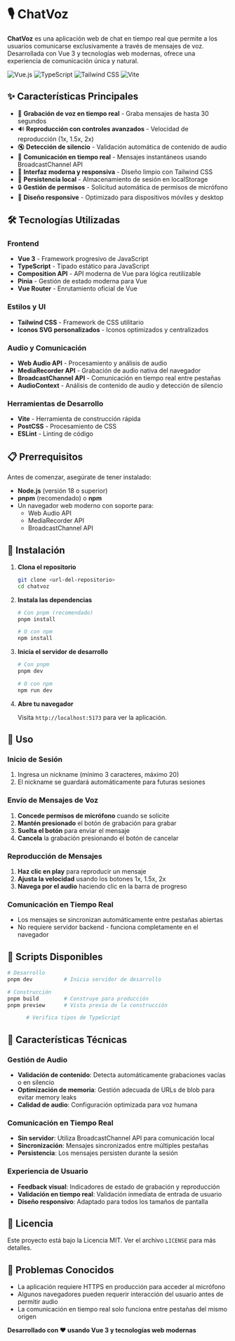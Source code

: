 # 🎙️ ChatVoz

**ChatVoz** es una aplicación web de chat en tiempo real que permite a los usuarios comunicarse exclusivamente a través de mensajes de voz. Desarrollada con Vue 3 y tecnologías web modernas, ofrece una experiencia de comunicación única y natural.

![Vue.js](https://img.shields.io/badge/Vue.js-4FC08D?style=for-the-badge&logo=vue.js&logoColor=white)
![TypeScript](https://img.shields.io/badge/TypeScript-007ACC?style=for-the-badge&logo=typescript&logoColor=white)
![Tailwind CSS](https://img.shields.io/badge/Tailwind_CSS-38B2AC?style=for-the-badge&logo=tailwind-css&logoColor=white)
![Vite](https://img.shields.io/badge/Vite-646CFF?style=for-the-badge&logo=vite&logoColor=white)

## ✨ Características Principales

- 🎤 **Grabación de voz en tiempo real** - Graba mensajes de hasta 30 segundos
- 🔊 **Reproducción con controles avanzados** - Velocidad de reproducción (1x, 1.5x, 2x)
- 🔇 **Detección de silencio** - Validación automática de contenido de audio
- 📡 **Comunicación en tiempo real** - Mensajes instantáneos usando BroadcastChannel API
- 🎨 **Interfaz moderna y responsiva** - Diseño limpio con Tailwind CSS
- 💾 **Persistencia local** - Almacenamiento de sesión en localStorage
- 🔒 **Gestión de permisos** - Solicitud automática de permisos de micrófono
- 📱 **Diseño responsive** - Optimizado para dispositivos móviles y desktop

## 🛠️ Tecnologías Utilizadas

### Frontend
- **Vue 3** - Framework progresivo de JavaScript
- **TypeScript** - Tipado estático para JavaScript
- **Composition API** - API moderna de Vue para lógica reutilizable
- **Pinia** - Gestión de estado moderna para Vue
- **Vue Router** - Enrutamiento oficial de Vue

### Estilos y UI
- **Tailwind CSS** - Framework de CSS utilitario
- **Iconos SVG personalizados** - Iconos optimizados y centralizados

### Audio y Comunicación
- **Web Audio API** - Procesamiento y análisis de audio
- **MediaRecorder API** - Grabación de audio nativa del navegador
- **BroadcastChannel API** - Comunicación en tiempo real entre pestañas
- **AudioContext** - Análisis de contenido de audio y detección de silencio

### Herramientas de Desarrollo
- **Vite** - Herramienta de construcción rápida
- **PostCSS** - Procesamiento de CSS
- **ESLint** - Linting de código

## 📋 Prerrequisitos

Antes de comenzar, asegúrate de tener instalado:

- **Node.js** (versión 18 o superior)
- **pnpm** (recomendado) o **npm**
- Un navegador web moderno con soporte para:
  - Web Audio API
  - MediaRecorder API
  - BroadcastChannel API

## 🚀 Instalación

1. **Clona el repositorio**
   ```bash
   git clone <url-del-repositorio>
   cd chatvoz
   ```

2. **Instala las dependencias**
   ```bash
   # Con pnpm (recomendado)
   pnpm install
   
   # O con npm
   npm install
   ```

3. **Inicia el servidor de desarrollo**
   ```bash
   # Con pnpm
   pnpm dev
   
   # O con npm
   npm run dev
   ```

4. **Abre tu navegador**
   
   Visita `http://localhost:5173` para ver la aplicación.

## 📖 Uso

### Inicio de Sesión
1. Ingresa un nickname (mínimo 3 caracteres, máximo 20)
2. El nickname se guardará automáticamente para futuras sesiones

### Envío de Mensajes de Voz
1. **Concede permisos de micrófono** cuando se solicite
2. **Mantén presionado** el botón de grabación para grabar
3. **Suelta el botón** para enviar el mensaje
4. **Cancela** la grabación presionando el botón de cancelar

### Reproducción de Mensajes
1. **Haz clic en play** para reproducir un mensaje
2. **Ajusta la velocidad** usando los botones 1x, 1.5x, 2x
3. **Navega por el audio** haciendo clic en la barra de progreso

### Comunicación en Tiempo Real
- Los mensajes se sincronizan automáticamente entre pestañas abiertas
- No requiere servidor backend - funciona completamente en el navegador


## 🔧 Scripts Disponibles

```bash
# Desarrollo
pnpm dev          # Inicia servidor de desarrollo

# Construcción
pnpm build        # Construye para producción
pnpm preview      # Vista previa de la construcción

      # Verifica tipos de TypeScript
```

## 🌟 Características Técnicas

### Gestión de Audio
- **Validación de contenido**: Detecta automáticamente grabaciones vacías o en silencio
- **Optimización de memoria**: Gestión adecuada de URLs de blob para evitar memory leaks
- **Calidad de audio**: Configuración optimizada para voz humana

### Comunicación en Tiempo Real
- **Sin servidor**: Utiliza BroadcastChannel API para comunicación local
- **Sincronización**: Mensajes sincronizados entre múltiples pestañas
- **Persistencia**: Los mensajes persisten durante la sesión

### Experiencia de Usuario
- **Feedback visual**: Indicadores de estado de grabación y reproducción
- **Validación en tiempo real**: Validación inmediata de entrada de usuario
- **Diseño responsivo**: Adaptado para todos los tamaños de pantalla



## 📄 Licencia

Este proyecto está bajo la Licencia MIT. Ver el archivo `LICENSE` para más detalles.

## 🐛 Problemas Conocidos

- La aplicación requiere HTTPS en producción para acceder al micrófono
- Algunos navegadores pueden requerir interacción del usuario antes de permitir audio
- La comunicación en tiempo real solo funciona entre pestañas del mismo origen


**Desarrollado con ❤️ usando Vue 3 y tecnologías web modernas**
